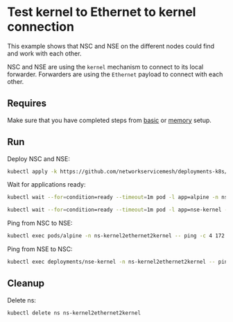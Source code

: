 # Test kernel to Ethernet to kernel connection

This example shows that NSC and NSE on the different nodes could find and work with each other.

NSC and NSE are using the `kernel` mechanism to connect to its local forwarder.
Forwarders are using the `Ethernet` payload to connect with each other.

## Requires

Make sure that you have completed steps from [basic](../../basic) or [memory](../../memory) setup.

## Run

Deploy NSC and NSE:
```bash
kubectl apply -k https://github.com/networkservicemesh/deployments-k8s/examples/use-cases/Kernel2Ethernet2Kernel?ref=5374ea775612e00ac2005fd61628e744c04ab67a
```

Wait for applications ready:
```bash
kubectl wait --for=condition=ready --timeout=1m pod -l app=alpine -n ns-kernel2ethernet2kernel
```
```bash
kubectl wait --for=condition=ready --timeout=1m pod -l app=nse-kernel -n ns-kernel2ethernet2kernel
```

Ping from NSC to NSE:
```bash
kubectl exec pods/alpine -n ns-kernel2ethernet2kernel -- ping -c 4 172.16.1.100
```

Ping from NSE to NSC:
```bash
kubectl exec deployments/nse-kernel -n ns-kernel2ethernet2kernel -- ping -c 4 172.16.1.101
```

## Cleanup

Delete ns:
```bash
kubectl delete ns ns-kernel2ethernet2kernel
```
